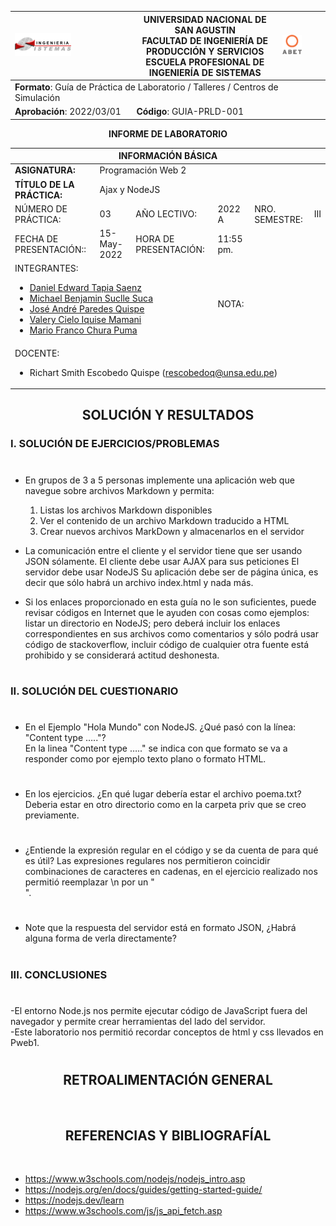 <div align="center">
<table>
    <theader>
        <tr>
            <td><img src="https://github.com/rescobedoq/pw2/blob/main/epis.png?raw=true" alt="EPIS" style="width:50%; height:auto"/></td>
            <th>
                <span style="font-weight:bold;">UNIVERSIDAD NACIONAL DE SAN AGUSTIN</span><br />
                <span style="font-weight:bold;">FACULTAD DE INGENIERÍA DE PRODUCCIÓN Y SERVICIOS</span><br />
                <span style="font-weight:bold;">ESCUELA PROFESIONAL DE INGENIERÍA DE SISTEMAS</span>
            </th>
            <td><img src="https://github.com/rescobedoq/pw2/blob/main/abet.png?raw=true" alt="ABET" style="width:50%; height:auto"/></td>
        </tr>
    </theader>
    <tbody>
        <tr><td colspan="3"><span style="font-weight:bold;">Formato</span>: Guía de Práctica de Laboratorio / Talleres / Centros de Simulación</td></tr>
        <tr><td><span style="font-weight:bold;">Aprobación</span>:  2022/03/01</td><td colspan="2"><span style="font-weight:bold;">Código</span>: GUIA-PRLD-001</td></tr>
    </tbody>
</table>
</div>

<div align="center">
</div>
<div align="center">
	<span style="font-weight:bold;">INFORME DE LABORATORIO</span>

<table>
		<theader>
			<tr><th colspan="6">INFORMACIÓN BÁSICA</th></tr>
		</theader>
		<tbody>
			<tr>
				<td><span style="font-weight:bold;">ASIGNATURA:</span></td>
				<td colspan="5">Programación Web 2</td>
			</tr>
			<tr>
				<td><span style="font-weight:bold;">TÍTULO DE LA PRÁCTICA:<span></td>
				<td colspan="5">Ajax y NodeJS</td>
			</tr>
			<tr>
				<td>NÚMERO DE PRÁCTICA:</td>
				<td>03</td><td>AÑO LECTIVO:</td>
				<td>2022 A</td>
				<td>NRO. SEMESTRE:</td>
				<td>III</td>
			</tr>
			<tr>
				<td>FECHA DE PRESENTACIÓN::</td>
				<td>15-May-2022</td>
				<td>HORA DE PRESENTACIÓN:</td>
				<td> 11:55 pm.</td>
			</tr>
			<tr>
				<td colspan="3">INTEGRANTES:
					<ul>
					<li><a href="https://github.com/Daunsa">Daniel Edward Tapia Saenz</a></li>
					<li><a href="https://github.com/timysuclle3">Michael Benjamin Suclle Suca</a></li>
					<li><a href="https://github.com/Jerbo03">José André Paredes Quispe</a></li>
				  <li><a href="https://github.com/Icielo23">Valery Cielo Iquise Mamani</a></li>
					<li><a href="https://github.com/Mario-Chura">Mario Franco Chura Puma</a></li>
					</ul>
				</td>
				<td colspan="">NOTA:</td>
				<td></td>
			</tr>
			<tr>
				<td colspan="6">DOCENTE:
					<ul>
					<li>Richart Smith Escobedo Quispe (<a href="rescobedoq@unsa.edu.pe">rescobedoq@unsa.edu.pe</a>)</li>
					</ul>
				</td>
			</tr>
		</tdbody>
</table>
</div>





<div align="center"><h2> SOLUCIÓN Y RESULTADOS </h2></div>

### I.	SOLUCIÓN DE EJERCICIOS/PROBLEMAS
#	
-   En grupos de 3 a 5 personas implemente una aplicación web que navegue sobre archivos Markdown y permita:
    1. Listas los archivos Markdown disponibles
    2. Ver el contenido de un archivo Markdown traducido a HTML
    3. Crear nuevos archivos MarkDown y almacenarlos en el servidor

-   La comunicación entre el cliente y el servidor tiene que ser usando JSON sólamente.
El cliente debe usar AJAX para sus peticiones
El servidor debe usar NodeJS
Su aplicación debe ser de página única, es decir que sólo habrá un archivo index.html y nada más.

-   Si los enlaces proporcionado en esta guía no le son suficientes, puede revisar códigos en Internet que le ayuden con cosas como ejemplos: listar un directorio en NodeJS; pero deberá incluir los enlaces correspondientes en sus archivos como comentarios y sólo podrá usar código de stackoverflow, incluir código de cualquier otra fuente está prohibido y se considerará actitud deshonesta.
#

### II.	SOLUCIÓN DEL CUESTIONARIO
#
- En el Ejemplo "Hola Mundo" con NodeJS. ¿Qué pasó con la línea: "Content type ….."? <br>
En la linea "Content type ….." se indica con que formato se va a responder como por ejemplo texto plano o formato HTML.
#
- En los ejercicios. ¿En qué lugar debería estar el archivo poema.txt?<br>
Deberia estar en otro directorio como en la carpeta priv que se creo previamente.
#
- ¿Entiende la expresión regular en el código y se da cuenta de para qué es útil?
Las expresiones regulares nos permitieron coincidir combinaciones de caracteres en cadenas, en el ejercicio realizado nos permitió reemplazar \n por un "<br>".
#
- Note que la respuesta del servidor está en formato JSON, ¿Habrá alguna forma de verla directamente?
#
### III.	CONCLUSIONES
#
-El entorno Node.js nos permite ejecutar código de JavaScript fuera del navegador y permite crear herramientas del lado del servidor.<br>
-Este laboratorio nos permitió recordar conceptos de html y css llevados en Pweb1.<br>
#
<div align="center"><h2>  RETROALIMENTACIÓN GENERAL </h2></div> <br>

<div align="center"><h2> REFERENCIAS Y BIBLIOGRAFÍAL </h2></div> <br>

-   https://www.w3schools.com/nodejs/nodejs_intro.asp
-   https://nodejs.org/en/docs/guides/getting-started-guide/
-   https://nodejs.dev/learn
-   https://www.w3schools.com/js/js_api_fetch.asp
	
